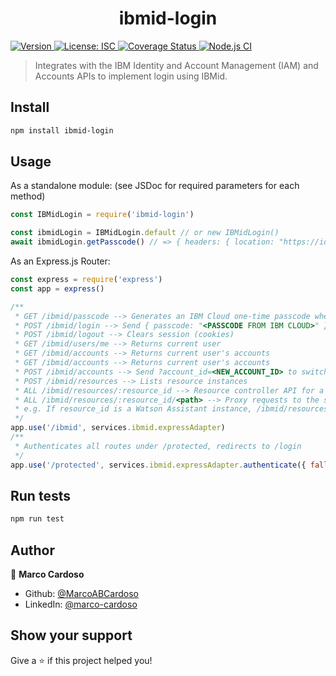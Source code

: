 <h1 align="center">ibmid-login</h1>
<p>
  <a href="https://www.npmjs.com/package/ibmid-login" target="_blank">
    <img alt="Version" src="https://img.shields.io/npm/v/ibmid-login.svg">
  </a>
  <a href="#" target="_blank">
    <img alt="License: ISC" src="https://img.shields.io/badge/License-ISC-yellow.svg" />
  </a>
  <a href='https://coveralls.io/github/MarcoABCardoso/ibmid-login?branch=master'>
    <img src='https://coveralls.io/repos/github/MarcoABCardoso/ibmid-login/badge.svg?branch=master' alt='Coverage Status' />
  </a>
  <a href="#" target="_blank">
    <img alt="Node.js CI" src="https://github.com/MarcoABCardoso/ibmid-login/workflows/Node.js%20CI/badge.svg" />
  </a>
</p>

> Integrates with the IBM Identity and Account Management (IAM) and Accounts APIs to implement login using IBMid.

## Install

```sh
npm install ibmid-login
```

## Usage

As a standalone module: (see JSDoc for required parameters for each method)

```js
const IBMidLogin = require('ibmid-login')

const ibmidLogin = IBMidLogin.default // or new IBMidLogin()
await ibmidLogin.getPasscode() // => { headers: { location: "https://identity-1.us-south.iam.cloud.ibm.com/identity/passcode" }, statusCode: 302, body: {} }
```

As an Express.js Router:

```js
const express = require('express')
const app = express()

/**
 * GET /ibmid/passcode --> Generates an IBM Cloud one-time passcode when opened in a browser
 * POST /ibmid/login --> Send { passcode: "<PASSCODE FROM IBM CLOUD>" } to start a session (cookies)
 * POST /ibmid/logout --> Clears session (cookies)
 * GET /ibmid/users/me --> Returns current user
 * GET /ibmid/accounts --> Returns current user's accounts
 * GET /ibmid/accounts --> Returns current user's accounts
 * POST /ibmid/accounts --> Send ?account_id=<NEW_ACCOUNT_ID> to switch accounts
 * POST /ibmid/resources --> Lists resource instances
 * ALL /ibmid/resources/:resource_id --> Resource controller API for a resource - https://cloud.ibm.com/apidocs/resource-controller/resource-controller
 * ALL /ibmid/resources/:resource_id/<path> --> Proxy requests to the service URL.
 * e.g. If resource_id is a Watson Assistant instance, /ibmid/resources/:resource_id/v1/workspaces will proxy to the instance's /v1/workspaces endpoint.
 */
app.use('/ibmid', services.ibmid.expressAdapter)
/**
 * Authenticates all routes under /protected, redirects to /login
 */
app.use('/protected', services.ibmid.expressAdapter.authenticate({ fallback_url: '/login' }))
```

## Run tests

```sh
npm run test
```

## Author

👤 **Marco Cardoso**

* Github: [@MarcoABCardoso](https://github.com/MarcoABCardoso)
* LinkedIn: [@marco-cardoso](https://linkedin.com/in/marco-cardoso)

## Show your support

Give a ⭐️ if this project helped you!
